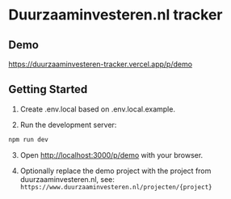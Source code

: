 # Duurzaaminvesteren.nl tracker

## Demo

https://duurzaaminvesteren-tracker.vercel.app/p/demo

## Getting Started

1. Create .env.local based on .env.local.example.

2. Run the development server:

```bash
npm run dev
```

3. Open [http://localhost:3000/p/demo](http://localhost:3000/p/demo) with your browser.

4. Optionally replace the demo project with the project from duurzaaminvesteren.nl, see:  
   `https://www.duurzaaminvesteren.nl/projecten/{project}`
